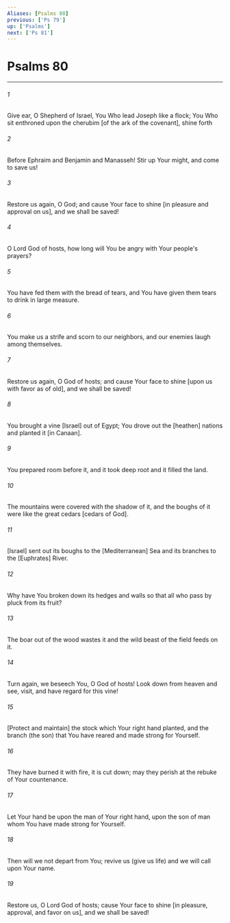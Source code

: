 ```yaml
---
Aliases: [Psalms 80]
previous: ['Ps 79']
up: ['Psalms']
next: ['Ps 81']
---
```

# Psalms 80

***














###### 1 






Give ear, O Shepherd of Israel, You Who lead Joseph like a flock; You Who sit enthroned upon the cherubim [of the ark of the covenant], shine forth 













###### 2 






Before Ephraim and Benjamin and Manasseh! Stir up Your might, and come to save us! 













###### 3 






Restore us again, O God; and cause Your face to shine [in pleasure and approval on us], and we shall be saved! 













###### 4 






O Lord God of hosts, how long will You be angry with Your people's prayers? 













###### 5 






You have fed them with the bread of tears, and You have given them tears to drink in large measure. 













###### 6 






You make us a strife and scorn to our neighbors, and our enemies laugh among themselves. 













###### 7 






Restore us again, O God of hosts; and cause Your face to shine [upon us with favor as of old], and we shall be saved! 













###### 8 






You brought a vine [Israel] out of Egypt; You drove out the [heathen] nations and planted it [in Canaan]. 













###### 9 






You prepared room before it, and it took deep root and it filled the land. 













###### 10 






The mountains were covered with the shadow of it, and the boughs of it were like the great cedars [cedars of God]. 













###### 11 






[Israel] sent out its boughs to the [Mediterranean] Sea and its branches to the [Euphrates] River. 













###### 12 






Why have You broken down its hedges and walls so that all who pass by pluck from its fruit? 













###### 13 






The boar out of the wood wastes it and the wild beast of the field feeds on it. 













###### 14 






Turn again, we beseech You, O God of hosts! Look down from heaven and see, visit, and have regard for this vine! 













###### 15 






[Protect and maintain] the stock which Your right hand planted, and the branch (the son) that You have reared and made strong for Yourself. 













###### 16 






They have burned it with fire, it is cut down; may they perish at the rebuke of Your countenance. 













###### 17 






Let Your hand be upon the man of Your right hand, upon the son of man whom You have made strong for Yourself. 













###### 18 






Then will we not depart from You; revive us (give us life) and we will call upon Your name. 













###### 19 






Restore us, O Lord God of hosts; cause Your face to shine [in pleasure, approval, and favor on us], and we shall be saved!
